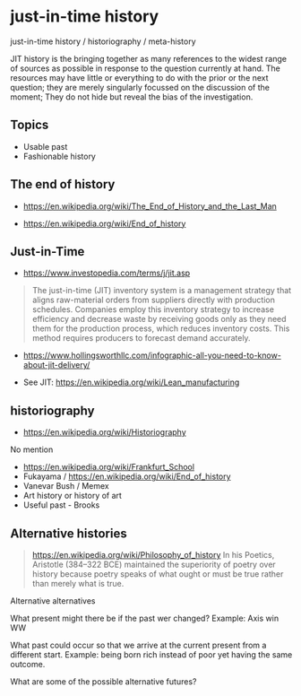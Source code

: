 # just-in-time history

just-in-time history / historiography / meta-history


JIT history is the bringing together as many references to the widest range of sources as possible in response to the question currently at hand. The resources may have little or everything to do with the prior or the next question; they are merely singularly focussed on the discussion of the moment; They do not hide but reveal the bias of the investigation.

## Topics

* Usable past
* Fashionable history

## The end of history

* https://en.wikipedia.org/wiki/The_End_of_History_and_the_Last_Man

* https://en.wikipedia.org/wiki/End_of_history

## Just-in-Time

* https://www.investopedia.com/terms/j/jit.asp
>The just-in-time (JIT) inventory system is a management strategy that aligns raw-material orders from suppliers directly with production schedules. Companies employ this inventory strategy to increase efficiency and decrease waste by receiving goods only as they need them for the production process, which reduces inventory costs. This method requires producers to forecast demand accurately.

* https://www.hollingsworthllc.com/infographic-all-you-need-to-know-about-jit-delivery/

* See JIT: https://en.wikipedia.org/wiki/Lean_manufacturing

## historiography

* https://en.wikipedia.org/wiki/Historiography


No mention

* https://en.wikipedia.org/wiki/Frankfurt_School
* Fukayama / https://en.wikipedia.org/wiki/End_of_history
* Vanevar Bush / Memex
* Art history or history of art
* Useful past - Brooks

## Alternative histories

>https://en.wikipedia.org/wiki/Philosophy_of_history
>In his Poetics, Aristotle (384–322 BCE) maintained the superiority of poetry over history because poetry speaks of what ought or must be true rather than merely what is true.

Alternative alternatives

What present might there be if the past wer changed? Example: Axis win WW

What past could occur so that we arrive at the current present from a different start. Example: being born rich instead of poor yet having the same outcome.

What are some of the possible alternative futures?

